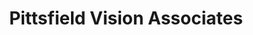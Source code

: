 ---
title: "Pittsfield Vision Associates"
url: /pittsfield/pittsfield-vision-associates/
shop: optician
---